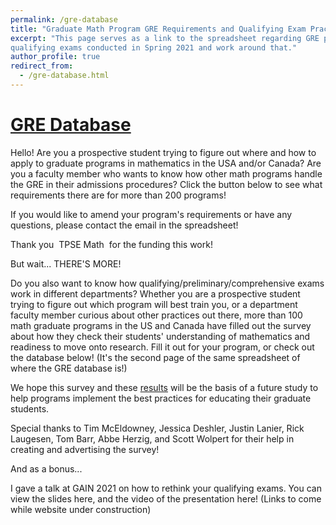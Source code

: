 ```yaml
---
permalink: /gre-database
title: "Graduate Math Program GRE Requirements and Qualifying Exam Practices"
excerpt: "This page serves as a link to the spreadsheet regarding GRE policies for mathematics PhD programs in the US and Canada, as well as a survey about
qualifying exams conducted in Spring 2021 and work around that."
author_profile: true
redirect_from: 
  - /gre-database.html
---
```


# [GRE Database](https://docs.google.com/spreadsheets/d/1hmdO7af3-lLvtJQO-szayG6blTvAYBQ1JcYXFZ_6apE/edit#gid=0)
Hello! Are you a prospective student trying to figure out where and how to apply to graduate programs in mathematics in the USA and/or Canada? Are you a faculty member who wants to know how other math programs handle the GRE in their admissions procedures? Click the button below to see what requirements there are for more than 200 programs! 

If you would like to amend your program's requirements or have any questions, please contact the email in the spreadsheet!

Thank you  TPSE Math  for the funding this work!

But wait... THERE'S MORE!

Do you also want to know how qualifying/preliminary/comprehensive exams work in different departments? Whether you are a prospective student trying to figure out which program will best train you, or a department faculty member curious about other practices out there, more than 100 math graduate programs in the US and Canada have filled out the survey about how they check their students' understanding of mathematics and readiness to move onto research. Fill it out for your program, or check out the database below! (It's the second page of the same spreadsheet of where the GRE database is!)

We hope this survey and these [results](https://docs.google.com/spreadsheets/d/1hmdO7af3-lLvtJQO-szayG6blTvAYBQ1JcYXFZ_6apE/edit#gid=75964768) will be the basis of a future study to help programs implement the best practices for educating their graduate students.

Special thanks to Tim McEldowney, Jessica Deshler, Justin Lanier, Rick Laugesen, Tom Barr, Abbe Herzig, and Scott Wolpert for their help in creating and advertising the survey!

And as a bonus...

I gave a talk at GAIN 2021 on how to rethink your qualifying exams. You can view the slides here, and the video of the presentation here! (Links to come while website under construction)
